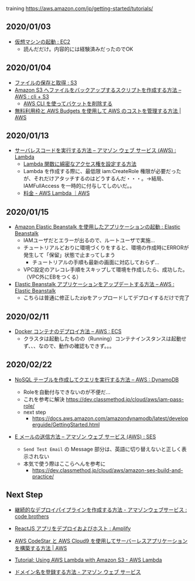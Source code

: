 training https://aws.amazon.com/jp/getting-started/tutorials/

## 2020/01/03

- [仮想マシンの起動 : EC2](https://aws.amazon.com/jp/getting-started/tutorials/launch-a-virtual-machine/)
    - 読んだだけ。内容的には経験済みだったのでOK

## 2020/01/04

- [ファイルの保存と取得 : S3](https://aws.amazon.com/jp/getting-started/tutorials/backup-files-to-amazon-s3/)
- [Amazon S3 へファイルをバックアップするスクリプトを作成する方法 – AWS : cli + S3](https://aws.amazon.com/jp/getting-started/tutorials/backup-to-s3-cli/)
    - [AWS CLI を使ってバケットを削除する](https://docs.aws.amazon.com/ja_jp/AmazonS3/latest/dev/delete-or-empty-bucket.html#delete-bucket-awscli)
- [無料利用枠と AWS Budgets を使用して AWS のコストを管理する方法 | AWS](https://aws.amazon.com/jp/getting-started/tutorials/control-your-costs-free-tier-budgets/)

## 2020/01/13

- [サーバレスコードを実行する方法 – アマゾン ウェブ サービス (AWS) : Lambda](https://aws.amazon.com/jp/getting-started/tutorials/run-serverless-code/)
    - [Lambda 関数に綿密なアクセス権を設定する方法](https://aws.amazon.com/jp/premiumsupport/knowledge-center/granular-access-lambda/)
    - Lambda を作成する際に、最低限 iam:CreateRole 権限が必要だったが、それだけアタッチするのはどうするんだ・・・。→結局、IAMFullAccess を一時的に付与してしのいだ。。
    - [料金 - AWS Lambda ｜AWS](https://aws.amazon.com/jp/lambda/pricing/)


## 2020/01/15

- [Amazon Elastic Beanstalk を使用したアプリケーションの起動 : Elastic Beanstalk](https://aws.amazon.com/jp/getting-started/tutorials/launch-an-app/)
    - IAMユーザだとエラーが出るので、ルートユーザで実施...
    - チュートリアルどおりに環境づくりをすると、環境の作成時にERRORが発生して「保留」状態で止まってしまう
        - チュートリアルの手順も最新の画面に対応しておらず...
    - VPC設定のアレコレ手順をスキップして環境を作成したら、成功した。（VPC外にEBをつくる）
- [Elastic Beanstalk アプリケーションをアップデートする方法 – AWS : Elastic Beanstalk](https://aws.amazon.com/jp/getting-started/tutorials/update-an-app/)
    - こちらは普通に修正したzipをアップロードしてデプロイするだけで完了

## 2020/02/11

- [Docker コンテナのデプロイ方法 – AWS : ECS](https://aws.amazon.com/jp/getting-started/tutorials/deploy-docker-containers/)
    - クラスタは起動したものの（Running）コンテナインスタンスは起動せず、、、なので、動作の確認もできず。。。

## 2020/02/22

- [NoSQL テーブルを作成してクエリを実行する方法 – AWS : DynamoDB](https://aws.amazon.com/jp/getting-started/tutorials/create-nosql-table/)
  - Roleを自動付与できないのが不便だ...
  - これを参考に解決 https://dev.classmethod.jp/cloud/aws/iam-pass-role/
  - next step
    - https://docs.aws.amazon.com/amazondynamodb/latest/developerguide/GettingStarted.html

- [E メールの送信方法 – アマゾン ウェブ サービス (AWS) : SES](https://aws.amazon.com/jp/getting-started/tutorials/send-an-email/)
  - `Send Test Email` の Message 部分は、英語に切り替えないと正しく表示されない
  - 本気で使う際はここらへんを参考に
    - https://dev.classmethod.jp/cloud/aws/amazon-ses-build-and-practice/


## Next Step

- [継続的なデプロイパイプラインを作成する方法 - アマゾンウェブサービス : code brothers](https://aws.amazon.com/jp/getting-started/tutorials/continuous-deployment-pipeline/)
- [ReactJS アプリをデプロイおよびホスト : Amplify](https://aws.amazon.com/jp/getting-started/tutorials/deploy-react-app-cicd-amplify/)

- [AWS CodeStar と AWS Cloud9 を使用してサーバーレスアプリケーションを構築する方法 | AWS](https://aws.amazon.com/jp/getting-started/tutorials/build-serverless-app-codestar-cloud9/?trk=gs_card)

- [Tutorial: Using AWS Lambda with Amazon S3 - AWS Lambda](https://docs.aws.amazon.com/lambda/latest/dg/with-s3-example.html)

- [ドメイン名を登録する方法 - アマゾン ウェブ サービス](https://aws.amazon.com/jp/getting-started/tutorials/get-a-domain/)

